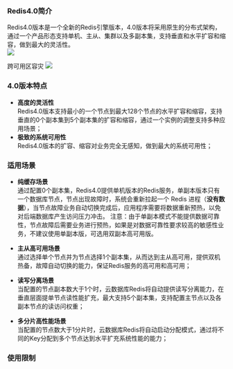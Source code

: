 
### Redis4.0简介
Redis4.0版本是一个全新的Redis引擎版本，4.0版本将采用原生的分布式架构，通过一个产品形态支持单机、主从、集群以及多副本集，支持垂直和水平扩容和缩容，做到最大的灵活性。<br>
![](https://main.qcloudimg.com/raw/a5dc658ec13ce6f298f0e67621a311cc.png)

跨可用区容灾
![](https://main.qcloudimg.com/raw/acb2bf739f82c1905f36a7913c292b80.png)

### 4.0版本特点

 - **高度的灵活性** <br>
Redis4.0版本支持最小的一个节点到最大128个节点的水平扩容和缩容，支持垂直的0个副本集到5个副本集的扩容和缩容，通过一个实例的调整支持多种应用场景；
 - **极致的系统可用性** <br>
Redis4.0版本的扩容、缩容对业务完全无感知，做到最大的系统可用性；

### 适用场景

 - **纯缓存场景** <br>
通过配置0个副本集，Redis4.0提供单机版本的Redis服务，单副本版本只有一个数据库节点，节点出现故障时，系统会重新拉起一个 Redis 进程（**没有数据**），当节点故障业务自动切换完成后，应用程序需要将数据重新预热，以免对后端数据库产生访问压力冲击。
注意：由于单副本模式不能提供数据可靠性，节点故障后需要业务进行预热，如果是对数据可靠性要求较高的敏感性业务，不建议使用单副本版，可选用双副本高可用版。

 - **主从高可用场景**  <br>
通过选择单个节点并为节点选择1个副本集，从而达到主从高可用，提供双机热备，故障自动切换的能力，保证Redis服务的高可用和高可用；

 - **读写分离场景**  <br>
当配置的节点副本数大于1个时，云数据库Redis将自动提供读写分离能力，在垂直层面提单节点读性能扩充，最大支持5个副本集，支持配置主节点以及各副本节点的读访问权重；
 
 - **多分片高性能场景**  <br>
 当配置的节点数大于1分片时，云数据库Redis将自动启动分配模式，通过将不同的Key分配到多个节点达到水平扩充系统性能的能力；
 

### 使用限制
